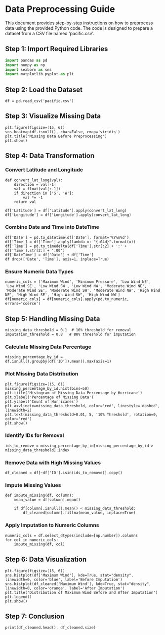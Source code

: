 # Data Preprocessing Guide

This document provides step-by-step instructions on how to preprocess data using the provided Python code. The code is designed to prepare a dataset from a CSV file named 'pacific.csv'.

## Step 1: Import Required Libraries

```python
import pandas as pd
import numpy as np
import seaborn as sns
import matplotlib.pyplot as plt
```

## Step 2: Load the Dataset
```
df = pd.read_csv('pacific.csv')
```

## Step 3: Visualize Missing Data
```
plt.figure(figsize=(15, 6))
sns.heatmap(df.isnull(), cbar=False, cmap='viridis')
plt.title('Missing Data Before Preprocessing')
plt.show()
```

## Step 4: Data Transformation

### Convert Latitude and Longitude
```
def convert_lat_long(val):
    direction = val[-1]
    val = float(val[:-1])
    if direction in ['S', 'W']:
        val *= -1
    return val

df['Latitude'] = df['Latitude'].apply(convert_lat_long)
df['Longitude'] = df['Longitude'].apply(convert_lat_long)
```

### Combine Date and Time into DateTime
```
df['Date'] = pd.to_datetime(df['Date'], format='%Y%m%d')
df['Time'] = df['Time'].apply(lambda x: "{:04d}".format(x))
df['Time'] = pd.to_timedelta(df['Time'].str[:2] + ':' + df['Time'].str[2:] + ':00')
df['DateTime'] = df['Date'] + df['Time']
df drop(['Date', 'Time'], axis=1, inplace=True)
```

### Ensure Numeric Data Types
```
numeric_cols = ['Maximum Wind', 'Minimum Pressure', 'Low Wind NE', 'Low Wind SE', 'Low Wind SW', 'Low Wind NW', 'Moderate Wind NE', 'Moderate Wind SE', 'Moderate Wind SW', 'Moderate Wind NW', 'High Wind NE', 'High Wind SE', 'High Wind SW', 'High Wind NW']
df[numeric_cols] = df[numeric_cols].apply(pd.to_numeric, errors='coerce')
```
## Step 5: Handling Missing Data
```
missing_data_threshold = 0.1  # 10% threshold for removal
imputation_threshold = 0.8   # 80% threshold for imputation
```

### Calculate Missing Data Percentage
```
missing_percentage_by_id = df.isnull().groupby(df['ID']).mean().max(axis=1)
```

### Plot Missing Data Distribution
```
plt.figure(figsize=(15, 6))
missing_percentage_by_id.hist(bins=50)
plt.title('Histogram of Missing Data Percentage by Hurricane')
plt.xlabel('Percentage of Missing Data')
plt.ylabel('Count of Hurricanes')
plt.axvline(x=missing_data_threshold, color='red', linestyle='dashed', linewidth=2)
plt.text(missing_data_threshold+0.01, 5, '10% Threshold', rotation=0, color='red')
plt.show()
```

### Identify IDs for Removal
```
ids_to_remove = missing_percentage_by_id[missing_percentage_by_id > missing_data_threshold].index
```

### Remove Data with High Missing Values
```
df_cleaned = df[~df['ID'].isin(ids_to_remove)].copy()
```

### Impute Missing Values
```
def impute_missing(df, column):
    mean_value = df[column].mean()
    
    if df[column].isnull().mean() < missing_data_threshold:
        df_cleaned[column].fillna(mean_value, inplace=True)
```

### Apply Imputation to Numeric Columns
```
numeric_cols = df.select_dtypes(include=[np.number]).columns
for col in numeric_cols:
    impute_missing(df, col)
```

## Step 6: Data Visualization
```
plt.figure(figsize=(15, 6))
sns.histplot(df['Maximum Wind'], kde=True, stat="density", linewidth=0, color='blue', label='Before Imputation')
sns.histplot(df_cleaned['Maximum Wind'], kde=True, stat="density", linewidth=0, color='orange', label='After Imputation')
plt.title('Distribution of Maximum Wind Before and After Imputation')
plt.legend()
plt.show()
```

## Step 7: Conclusion
```
print(df_cleaned.head(), df_cleaned.size)
```
